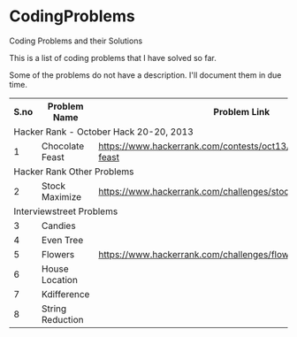 CodingProblems
==============

Coding Problems and their Solutions


This is a list of coding problems that I have solved so far.


Some of the problems do not have a description. I'll document them in due time.

<table>
	<tr>
		<th>S.no</th>
		<th>Problem Name</th>
		<th>Problem Link</th>
	</tr>
	<tr>
		<td colspan="3">Hacker Rank - October Hack 20-20, 2013</td>
	</tr>
	<tr>
		<td>1</td>
		<td>Chocolate Feast</td>
		<td>
			<a target="_blank" href="https://www.hackerrank.com/contests/oct13/challenges/chocolate-feast">https://www.hackerrank.com/contests/oct13/challenges/chocolate-feast</a>
		</td>
	</tr>
	<tr>
		<td colspan="3">Hacker Rank Other Problems</td>
	</tr>
	<tr>
		<td>2</td>
		<td>Stock Maximize</td>
		<td>
			<a target="_blank" href="https://www.hackerrank.com/challenges/stockmax">https://www.hackerrank.com/challenges/stockmax</a>
		</td>
	</tr>
	<tr>
		<td colspan="3">Interviewstreet Problems</td>
	</tr>
	<tr>
		<td>3</td>
		<td>Candies</td>
		<td>
			<a target="_blank" href="#"></a>
		</td>
	</tr>
	<tr>
		<td>4</td>
		<td>Even Tree</td>
		<td>
			<a target="_blank" href="#"></a>
		</td>
	</tr>
	<tr>
		<td>5</td>
		<td>Flowers</td>
		<td>
			<a target="_blank" href="https://www.hackerrank.com/challenges/flowers">https://www.hackerrank.com/challenges/flowers</a>
		</td>
	</tr>
	<tr>
		<td>6</td>
		<td>House Location</td>
		<td>
			<a target="_blank" href="#"></a>
		</td>
	</tr>
	<tr>
		<td>7</td>
		<td>Kdifference</td>
		<td>
			<a target="_blank" href="#"></a>
		</td>
	</tr>
	<tr>
		<td>8</td>
		<td>String Reduction</td>
		<td>
			<a target="_blank" href="#"></a>
		</td>
	</tr>
</table>